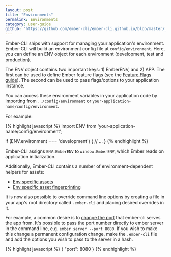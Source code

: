 ```yaml
---
layout: post
title: "Environments"
permalink: Environments
category: user-guide
github: "https://github.com/ember-cli/ember-cli.github.io/blob/master/_posts/2013-04-05-environments.md"
---
```


Ember-CLI ships with support for managing your application's environment.
Ember-CLI will build an environment config file at `config/environment`. Here,
you can define an ENV object for each environment (development, test and
production).

The ENV object contains two important keys: 1) EmberENV, and 2) APP. The first
can be used to define Ember feature flags (see the [Feature Flags
guide](http://emberjs.com/guides/configuring-ember/feature-flags/)). The second
can be used to pass flags/options to your application instance.

You can access these environment variables in your application code by
importing from `../config/environment` or
`your-application-name/config/environment`.

For example:

{% highlight javascript %}
import ENV from 'your-application-name/config/environment';

if (ENV.environment === 'development') {
  // ...
}
{% endhighlight %}

Ember-CLI assigns `ENV.EmberENV` to `window.EmberENV`, which Ember reads on application initialization.

Additionally, Ember-CLI contains a number of environment-dependent helpers for assets:

- [Env specific assets](#environment-specific-assets)
- [Env specific asset fingerprinting](#fingerprinting-and-cdn-urls)

It is now also possible to override command line options by creating a file in
your app's root directory called `.ember-cli` and placing desired overrides in
it.

For example, a common desire is to [change the
port](http://stackoverflow.com/questions/24003944/save-port-number-for-ember-cli-in-a-config-file)
that ember-cli serves the app from. It's possible to pass the port number
directly to ember server in the command line, e.g. `ember server --port 8080`.
If you wish to make this change a permanent configuration change, make the
`.ember-cli` file and add the options you wish to pass to the server in a hash.

{% highlight javascript %}
{
  "port": 8080
}
{% endhighlight %}
